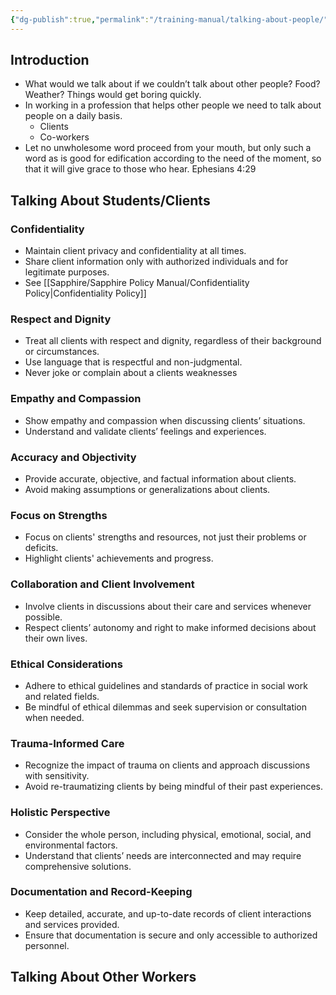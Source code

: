 ```yaml
---
{"dg-publish":true,"permalink":"/training-manual/talking-about-people/"}
---
```


## Introduction
- What would we talk about if we couldn’t talk about other people? Food? Weather? Things would get boring quickly.
- In working in a profession that helps other people we need to talk about people on a daily basis. 
	- Clients
	- Co-workers
- Let no unwholesome word proceed from your mouth, but only such a word as is good for edification according to the need of the moment, so that it will give grace to those who hear. Ephesians 4:29

## Talking About Students/Clients
### Confidentiality 
- Maintain client privacy and confidentiality at all times.
- Share client information only with authorized individuals and for legitimate purposes.
- See [[Sapphire/Sapphire Policy Manual/Confidentiality Policy\|Confidentiality Policy]]
### Respect and Dignity
- Treat all clients with respect and dignity, regardless of their background or circumstances.
- Use language that is respectful and non-judgmental.
- Never joke or complain about a clients weaknesses
### Empathy and Compassion
- Show empathy and compassion when discussing clients’ situations.
- Understand and validate clients’ feelings and experiences.
### Accuracy and Objectivity
- Provide accurate, objective, and factual information about clients.
- Avoid making assumptions or generalizations about clients.
### Focus on Strengths
- Focus on clients' strengths and resources, not just their problems or deficits.
- Highlight clients' achievements and progress.
### Collaboration and Client Involvement
- Involve clients in discussions about their care and services whenever possible.
- Respect clients’ autonomy and right to make informed decisions about their own lives.
### Ethical Considerations
- Adhere to ethical guidelines and standards of practice in social work and related fields.
- Be mindful of ethical dilemmas and seek supervision or consultation when needed.
### Trauma-Informed Care
- Recognize the impact of trauma on clients and approach discussions with sensitivity.
- Avoid re-traumatizing clients by being mindful of their past experiences.
### Holistic Perspective
- Consider the whole person, including physical, emotional, social, and environmental factors.
- Understand that clients’ needs are interconnected and may require comprehensive solutions.
### Documentation and Record-Keeping
- Keep detailed, accurate, and up-to-date records of client interactions and services provided.
- Ensure that documentation is secure and only accessible to authorized personnel.

## Talking About Other Workers
